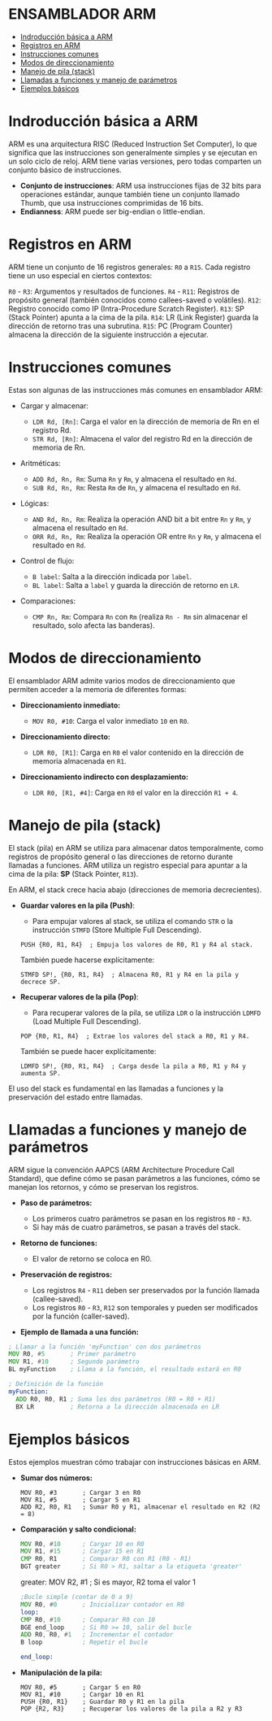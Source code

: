 # ENSAMBLADOR ARM

- [Indroducción básica a ARM](#id1)
- [Registros en ARM](#id2)
- [Instrucciones comunes](#id3)
- [Modos de direccionamiento](#id4)
- [Manejo de pila (stack)](#id5)
- [Llamadas a funciones y manejo de parámetros](#id6)
- [Ejemplos básicos](#id7)

<div id='id1'></div>

# Indroducción básica a ARM
ARM es una arquitectura RISC (Reduced Instruction Set Computer), lo que significa que las instrucciones son generalmente simples y se ejecutan en un solo ciclo de reloj. ARM tiene varias versiones, pero todas comparten un conjunto básico de instrucciones.

- <b>Conjunto de instrucciones</b>: ARM usa instrucciones fijas de 32 bits para operaciones estándar, aunque también tiene un conjunto llamado Thumb, que usa instrucciones comprimidas de 16 bits.
- <b>Endianness</b>: ARM puede ser big-endian o little-endian.


<div id='id2'></div>

# Registros en ARM
ARM tiene un conjunto de 16 registros generales: `R0` a `R15`. Cada registro tiene un uso especial en ciertos contextos:

`R0` - `R3`: Argumentos y resultados de funciones.
`R4` - `R11`: Registros de propósito general (también conocidos como callees-saved o volátiles).
`R12`: Registro conocido como IP (Intra-Procedure Scratch Register).
`R13`: SP (Stack Pointer) apunta a la cima de la pila.
`R14`: LR (Link Register) guarda la dirección de retorno tras una subrutina.
`R15`: PC (Program Counter) almacena la dirección de la siguiente instrucción a ejecutar.




<div id='id3'>

# Instrucciones comunes
Estas son algunas de las instrucciones más comunes en ensamblador ARM:

- Cargar y almacenar:

    - `LDR Rd, [Rn]`: Carga el valor en la dirección de memoria de Rn en el registro Rd.
    - `STR Rd, [Rn]`: Almacena el valor del registro Rd en la dirección de memoria de Rn.

- Aritméticas:

    - `ADD Rd, Rn, Rm`: Suma `Rn` y `Rm`, y almacena el resultado en `Rd`.
    - `SUB Rd, Rn, Rm`: Resta `Rm` de `Rn`, y almacena el resultado en `Rd`.

- Lógicas:

    - `AND Rd, Rn, Rm`: Realiza la operación AND bit a bit entre `Rn` y `Rm`, y almacena el resultado en `Rd`.
    - `ORR Rd, Rn, Rm`: Realiza la operación OR entre `Rn` y `Rm`, y almacena el resultado en `Rd`.

- Control de flujo:

    - `B label`: Salta a la dirección indicada por `label`.
    - `BL label`: Salta a `label` y guarda la dirección de retorno en `LR`.

- Comparaciones:

    - `CMP Rn, Rm`: Compara `Rn` con `Rm` (realiza `Rn - Rm` sin almacenar el resultado, solo afecta las banderas).




<div id='id4'>

# Modos de direccionamiento
El ensamblador ARM admite varios modos de direccionamiento que permiten acceder a la memoria de diferentes formas:

- <b>Direccionamiento inmediato:</b>

    - `MOV R0, #10`: Carga el valor inmediato `10` en `R0`.

- <b>Direccionamiento directo:</b>

    - `LDR R0, [R1]`: Carga en `R0` el valor contenido en la dirección de memoria almacenada en `R1`.

- <b>Direccionamiento indirecto con desplazamiento:</b>

    - `LDR R0, [R1, #4]`: Carga en `R0` el valor en la dirección `R1 + 4`.



<div id='id5'>

# Manejo de pila (stack)
El stack (pila) en ARM se utiliza para almacenar datos temporalmente, como registros de propósito general o las direcciones de retorno durante llamadas a funciones. ARM utiliza un registro especial para apuntar a la cima de la pila: <b>SP</b> (Stack Pointer, `R13`).

En ARM, el stack crece hacia abajo (direcciones de memoria decrecientes).

- <b>Guardar valores en la pila (Push)</b>:

    - Para empujar valores al stack, se utiliza el comando `STR` o la instrucción `STMFD` (Store Multiple Full Descending).
    ```
    PUSH {R0, R1, R4}  ; Empuja los valores de R0, R1 y R4 al stack.
    ```

    También puede hacerse explícitamente:
    ```
    STMFD SP!, {R0, R1, R4}  ; Almacena R0, R1 y R4 en la pila y decrece SP.
    ```
- <b>Recuperar valores de la pila (Pop)</b>:

    - Para recuperar valores de la pila, se utiliza `LDR` o la instrucción `LDMFD` (Load Multiple Full Descending).
    ```
    POP {R0, R1, R4}  ; Extrae los valores del stack a R0, R1 y R4.
    ```

    También se puede hacer explícitamente:
    ```
    LDMFD SP!, {R0, R1, R4}  ; Carga desde la pila a R0, R1 y R4 y aumenta SP.
    ```
El uso del stack es fundamental en las llamadas a funciones y la preservación del estado entre llamadas.



<div id='id6'>

# Llamadas a funciones y manejo de parámetros

ARM sigue la convención AAPCS (ARM Architecture Procedure Call Standard), que define cómo se pasan parámetros a las funciones, cómo se manejan los retornos, y cómo se preservan los registros.

- <b>Paso de parámetros:</b>

    - Los primeros cuatro parámetros se pasan en los registros `R0` - `R3`.
    - Si hay más de cuatro parámetros, se pasan a través del stack.

- <b>Retorno de funciones:</b>
    - El valor de retorno se coloca en R0.

- <b>Preservación de registros:</b>
    - Los registros `R4` - `R11` deben ser preservados por la función llamada (callee-saved).
    - Los registros `R0` - `R3`, `R12` son temporales y pueden ser modificados por la función (caller-saved).

- <b>Ejemplo de llamada a una función:</b>

```asm
; Llamar a la función 'myFunction' con dos parámetros
MOV R0, #5       ; Primer parámetro
MOV R1, #10      ; Segundo parámetro
BL myFunction    ; Llama a la función, el resultado estará en R0

; Definición de la función
myFunction:
  ADD R0, R0, R1 ; Suma los dos parámetros (R0 = R0 + R1)
  BX LR          ; Retorna a la dirección almacenada en LR

```

<div id='id7'>

# Ejemplos básicos

Estos ejemplos muestran cómo trabajar con instrucciones básicas en ARM.

- <b>Sumar dos números:</b>
    ```
    MOV R0, #3       ; Cargar 3 en R0
    MOV R1, #5       ; Cargar 5 en R1
    ADD R2, R0, R1   ; Sumar R0 y R1, almacenar el resultado en R2 (R2 = 8)
    ```
- <b>Comparación y salto condicional:</b>
    ```asm
    MOV R0, #10      ; Cargar 10 en R0
    MOV R1, #15      ; Cargar 15 en R1
    CMP R0, R1       ; Comparar R0 con R1 (R0 - R1)
    BGT greater      ; Si R0 > R1, saltar a la etiqueta 'greater'
    ```
    greater: MOV R2, #1 ; Si es mayor, R2 toma el valor 1
    
    ```asm
    ;Bucle simple (contar de 0 a 9)
    MOV R0, #0       ; Inicializar contador en R0
    loop:
    CMP R0, #10      ; Comparar R0 con 10
    BGE end_loop     ; Si R0 >= 10, salir del bucle
    ADD R0, R0, #1   ; Incrementar el contador
    B loop           ; Repetir el bucle

    end_loop:
    ```


- <b>Manipulación de la pila:</b>
    ```
    MOV R0, #5       ; Cargar 5 en R0
    MOV R1, #10      ; Cargar 10 en R1
    PUSH {R0, R1}    ; Guardar R0 y R1 en la pila
    POP {R2, R3}     ; Recuperar los valores de la pila a R2 y R3
    ```
